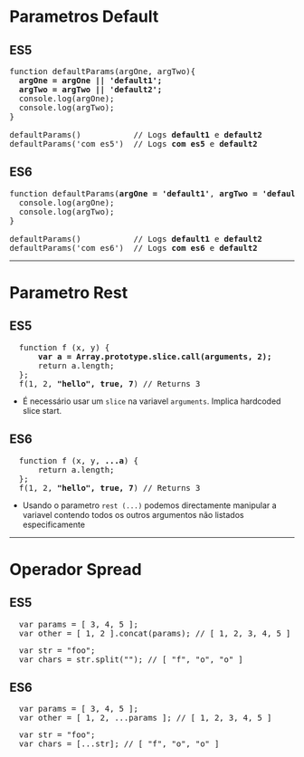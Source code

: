 # Parametros Default

## ES5
<pre>
function defaultParams(argOne, argTwo){
  <b>argOne = argOne || 'default1';</b>
  <b>argTwo = argTwo || 'default2';</b>
  console.log(argOne);
  console.log(argTwo);
}

defaultParams()           // Logs <b>default1</b> e <b>default2</b>
defaultParams('com es5')  // Logs <b>com es5</b> e <b>default2</b>
</pre>

## ES6

<pre>
function defaultParams(<b>argOne = 'default1'</b>, <b>argTwo = 'default2'</b>){
  console.log(argOne);
  console.log(argTwo);
}

defaultParams()           // Logs <b>default1</b> e <b>default2</b>
defaultParams('com es6')  // Logs <b>com es6</b> e <b>default2</b>
</pre>

***

# Parametro Rest

## ES5
<pre>
  function f (x, y) {
      <b>var a = Array.prototype.slice.call(arguments, 2);</b>
      return a.length;
  };
  f(1, 2, <b>"hello", true, 7</b>) // Returns 3
</pre>

- É necessário usar um `slice` na variavel `arguments`. Implica hardcoded slice start.


## ES6
<pre>
  function f (x, y, <b>...a</b>) {
      return a.length;
  };
  f(1, 2, <b>"hello", true, 7</b>) // Returns 3
</pre>

- Usando o parametro `rest (...)` podemos directamente manipular a variavel contendo todos os outros argumentos não listados especificamente

***

# Operador Spread

## ES5
<pre>
  var params = [ 3, 4, 5 ];
  var other = [ 1, 2 ].concat(params); // [ 1, 2, 3, 4, 5 ]
</pre>

<pre>
  var str = "foo";
  var chars = str.split(""); // [ "f", "o", "o" ]
</pre>

## ES6
<pre>
  var params = [ 3, 4, 5 ];
  var other = [ 1, 2, ...params ]; // [ 1, 2, 3, 4, 5 ]
</pre>

<pre>
  var str = "foo";
  var chars = [...str]; // [ "f", "o", "o" ]
</pre>
